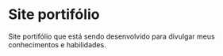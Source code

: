 <h1>Site portifólio</h1>

<p>Site portifólio que está sendo desenvolvido para divulgar meus conhecimentos e habilidades.</p>
